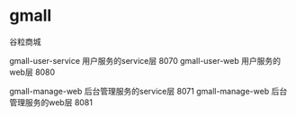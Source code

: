 # gmall
谷粒商城

gmall-user-service 用户服务的service层 8070
gmall-user-web 用户服务的web层 8080

gmall-manage-web 后台管理服务的service层 8071
gmall-manage-web 后台管理服务的web层 8081
